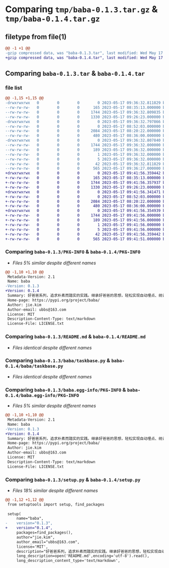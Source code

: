 # Comparing `tmp/baba-0.1.3.tar.gz` & `tmp/baba-0.1.4.tar.gz`

## filetype from file(1)

```diff
@@ -1 +1 @@
-gzip compressed data, was "baba-0.1.3.tar", last modified: Wed May 17 09:36:32 2023, max compression
+gzip compressed data, was "baba-0.1.4.tar", last modified: Wed May 17 09:41:56 2023, max compression
```

## Comparing `baba-0.1.3.tar` & `baba-0.1.4.tar`

### file list

```diff
@@ -1,15 +1,15 @@
-drwxrwxrwx   0        0        0        0 2023-05-17 09:36:32.811829 baba-0.1.3/
--rw-rw-rw-   0        0        0      165 2023-05-17 08:35:13.000000 baba-0.1.3/LICENSE.txt
--rw-rw-rw-   0        0        0     1744 2023-05-17 09:36:32.809835 baba-0.1.3/PKG-INFO
--rw-rw-rw-   0        0        0     1330 2023-05-17 09:26:23.000000 baba-0.1.3/README.md
-drwxrwxrwx   0        0        0        0 2023-05-17 09:36:32.797866 baba-0.1.3/baba/
--rw-rw-rw-   0        0        0        0 2023-05-17 08:52:03.000000 baba-0.1.3/baba/__init__.py
--rw-rw-rw-   0        0        0     2084 2023-05-17 08:20:22.000000 baba-0.1.3/baba/taskbase.py
--rw-rw-rw-   0        0        0      480 2023-05-17 08:36:00.000000 baba-0.1.3/baba/test.py
-drwxrwxrwx   0        0        0        0 2023-05-17 09:36:32.807840 baba-0.1.3/baba.egg-info/
--rw-rw-rw-   0        0        0     1744 2023-05-17 09:36:32.000000 baba-0.1.3/baba.egg-info/PKG-INFO
--rw-rw-rw-   0        0        0      189 2023-05-17 09:36:32.000000 baba-0.1.3/baba.egg-info/SOURCES.txt
--rw-rw-rw-   0        0        0        1 2023-05-17 09:36:32.000000 baba-0.1.3/baba.egg-info/dependency_links.txt
--rw-rw-rw-   0        0        0        5 2023-05-17 09:36:32.000000 baba-0.1.3/baba.egg-info/top_level.txt
--rw-rw-rw-   0        0        0       42 2023-05-17 09:36:32.811829 baba-0.1.3/setup.cfg
--rw-rw-rw-   0        0        0      565 2023-05-17 09:36:27.000000 baba-0.1.3/setup.py
+drwxrwxrwx   0        0        0        0 2023-05-17 09:41:56.359442 baba-0.1.4/
+-rw-rw-rw-   0        0        0      165 2023-05-17 08:35:13.000000 baba-0.1.4/LICENSE.txt
+-rw-rw-rw-   0        0        0     1744 2023-05-17 09:41:56.357937 baba-0.1.4/PKG-INFO
+-rw-rw-rw-   0        0        0     1330 2023-05-17 09:26:23.000000 baba-0.1.4/README.md
+drwxrwxrwx   0        0        0        0 2023-05-17 09:41:56.341471 baba-0.1.4/baba/
+-rw-rw-rw-   0        0        0        0 2023-05-17 08:52:03.000000 baba-0.1.4/baba/__init__.py
+-rw-rw-rw-   0        0        0     2084 2023-05-17 08:20:22.000000 baba-0.1.4/baba/taskbase.py
+-rw-rw-rw-   0        0        0      480 2023-05-17 08:36:00.000000 baba-0.1.4/baba/test.py
+drwxrwxrwx   0        0        0        0 2023-05-17 09:41:56.354939 baba-0.1.4/baba.egg-info/
+-rw-rw-rw-   0        0        0     1744 2023-05-17 09:41:56.000000 baba-0.1.4/baba.egg-info/PKG-INFO
+-rw-rw-rw-   0        0        0      189 2023-05-17 09:41:56.000000 baba-0.1.4/baba.egg-info/SOURCES.txt
+-rw-rw-rw-   0        0        0        1 2023-05-17 09:41:56.000000 baba-0.1.4/baba.egg-info/dependency_links.txt
+-rw-rw-rw-   0        0        0        5 2023-05-17 09:41:56.000000 baba-0.1.4/baba.egg-info/top_level.txt
+-rw-rw-rw-   0        0        0       42 2023-05-17 09:41:56.359442 baba-0.1.4/setup.cfg
+-rw-rw-rw-   0        0        0      565 2023-05-17 09:41:51.000000 baba-0.1.4/setup.py
```

### Comparing `baba-0.1.3/PKG-INFO` & `baba-0.1.4/PKG-INFO`

 * *Files 5% similar despite different names*

```diff
@@ -1,10 +1,10 @@
 Metadata-Version: 2.1
 Name: baba
-Version: 0.1.3
+Version: 0.1.4
 Summary: 好爸爸系列，追求朴素而踏实的实践。继承好爸爸的思想，轻松实现自动埋点、统计、错误处理、状态控制、任务流转、单元测试等功能
 Home-page: https://pypi.org/project/baba/
 Author: jie.kim
 Author-email: ubbs@163.com
 License: MIT
 Description-Content-Type: text/markdown
 License-File: LICENSE.txt
```

### Comparing `baba-0.1.3/README.md` & `baba-0.1.4/README.md`

 * *Files identical despite different names*

### Comparing `baba-0.1.3/baba/taskbase.py` & `baba-0.1.4/baba/taskbase.py`

 * *Files identical despite different names*

### Comparing `baba-0.1.3/baba.egg-info/PKG-INFO` & `baba-0.1.4/baba.egg-info/PKG-INFO`

 * *Files 5% similar despite different names*

```diff
@@ -1,10 +1,10 @@
 Metadata-Version: 2.1
 Name: baba
-Version: 0.1.3
+Version: 0.1.4
 Summary: 好爸爸系列，追求朴素而踏实的实践。继承好爸爸的思想，轻松实现自动埋点、统计、错误处理、状态控制、任务流转、单元测试等功能
 Home-page: https://pypi.org/project/baba/
 Author: jie.kim
 Author-email: ubbs@163.com
 License: MIT
 Description-Content-Type: text/markdown
 License-File: LICENSE.txt
```

### Comparing `baba-0.1.3/setup.py` & `baba-0.1.4/setup.py`

 * *Files 18% similar despite different names*

```diff
@@ -1,12 +1,12 @@
 from setuptools import setup, find_packages
 
 setup(
     name="baba",
-    version="0.1.3",
+    version="0.1.4",
     packages=find_packages(),
     author="jie.kim",
     author_email="ubbs@163.com",
     license='MIT',
     description="好爸爸系列，追求朴素而踏实的实践。继承好爸爸的思想，轻松实现自动埋点、统计、错误处理、状态控制、任务流转、单元测试等功能",
     long_description=open('README.md',encoding='utf-8').read(),
     long_description_content_type='text/markdown',
```

